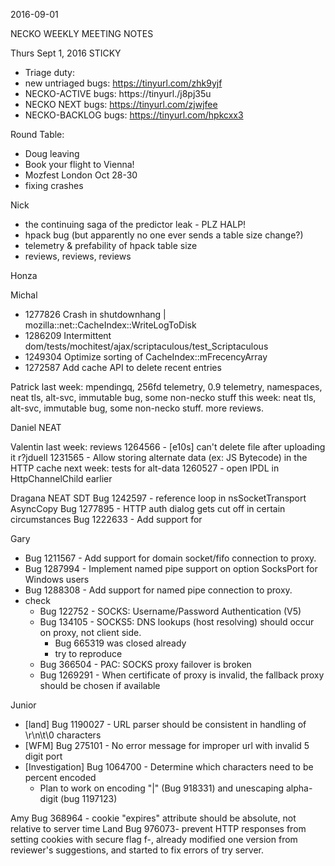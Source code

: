 2016-09-01

NECKO WEEKLY MEETING NOTES

Thurs Sept 1, 2016
STICKY
- Triage duty: 
-  new untriaged bugs: https://tinyurl.com/zhk9yjf
- NECKO-ACTIVE bugs: https://tinyurl./j8pj35u
- NECKO NEXT bugs: https://tinyurl.com/zjwjfee
- NECKO-BACKLOG bugs:  https://tinyurl.com/hpkcxx3

Round Table:
- Doug leaving
- Book your flight to Vienna!
- Mozfest London Oct 28-30
- fixing crashes

Nick
 - the continuing saga of the predictor leak - PLZ HALP!
 - hpack bug (but apparently no one ever sends a table size change?)
 - telemetry & prefability of hpack table size
 - reviews, reviews, reviews

Honza

Michal
 - 1277826 Crash in shutdownhang | mozilla::net::CacheIndex::WriteLogToDisk
 - 1286209 Intermittent dom/tests/mochitest/ajax/scriptaculous/test_Scriptaculous
 - 1249304 Optimize sorting of CacheIndex::mFrecencyArray
 - 1272587 Add cache API to delete recent entries

Patrick
  last week: mpendingq, 256fd telemetry, 0.9 telemetry, namespaces, neat tls, alt-svc, immutable bug, some non-necko stuff
  this week: neat tls, alt-svc, immutable bug, some non-necko stuff. more reviews.

Daniel
 NEAT

Valentin
last week:
 reviews
 1264566 - [e10s] can't delete file after uploading it r?jduell
 1231565 - Allow storing alternate data (ex: JS Bytecode) in the HTTP cache
next week:
 tests for alt-data
 1260527 - open IPDL in HttpChannelChild earlier

Dragana
NEAT
SDT
Bug 1242597 -       reference loop in nsSocketTransport AsyncCopy
Bug 1277895 -       HTTP auth dialog gets cut off in certain circumstances
Bug 1222633 -       Add support for <link rel=preload>

Gary
- Bug 1211567 - Add support for domain socket/fifo connection to proxy.
- Bug 1287994 - Implement named pipe support on option SocksPort for Windows users
- Bug 1288308 - Add support for named pipe connection to proxy.
- check
  - Bug 122752 - SOCKS: Username/Password Authentication (V5)
  - Bug 134105 - SOCKS5: DNS lookups (host resolving) should occur on proxy, not client side.
    - Bug 665319 was closed already
    - try to reproduce
  - Bug 366504 - PAC: SOCKS proxy failover is broken
  - Bug 1269291 - When certificate of proxy is invalid, the fallback proxy should be chosen if available

Junior
- [land] Bug 1190027 - URL parser should be consistent in handling of \r\n\t\0 characters 
- [WFM] Bug 275101 - No error message for improper url with invalid 5 digit port 
- [Investigation] Bug 1064700 - Determine which characters need to be percent encoded
  - Plan to work on encoding "|" (Bug 918331) and unescaping alpha-digit (bug 1197123)

Amy
Bug 368964 - cookie "expires" attribute should be absolute, not relative to server time
  Land
Bug 976073- prevent HTTP responses from setting cookies with secure flag
  f-, already modified one version from reviewer's suggestions, and started to fix errors of try server.


